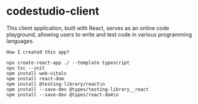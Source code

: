 # codestudio-client

This client application, built with React, serves as an online code playground, allowing users to write and test code in various programming languages.

`How I created this app? `

```
npx create-react-app ./ --template typescript
npx tsc --init
npm install web-vitals
npm install react-dom
npm install @testing-library/react\n
npm install --save-dev @types/testing-library__react
npm install --save-dev @types/react-dom\n
```
